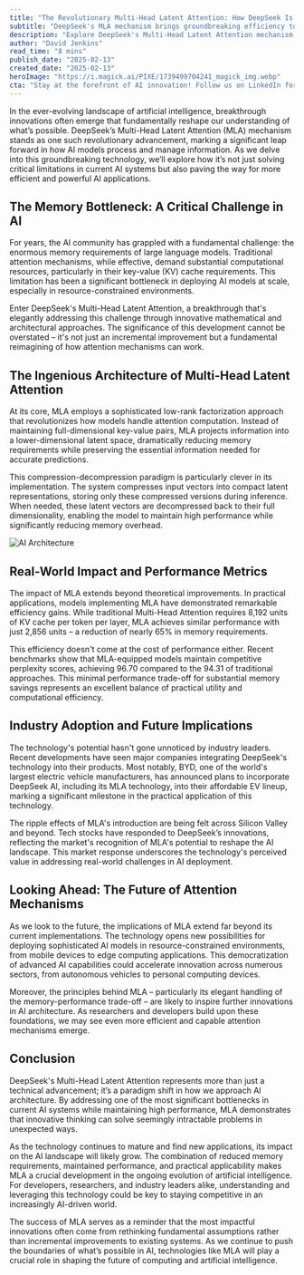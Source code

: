 ```yaml
---
title: "The Revolutionary Multi-Head Latent Attention: How DeepSeek Is Redefining AI Architecture"
subtitle: "DeepSeek's MLA mechanism brings groundbreaking efficiency to AI attention models"
description: "Explore DeepSeek's Multi-Head Latent Attention mechanism, a breakthrough in AI architecture that dramatically reduces memory requirements while maintaining high performance. Discover how this innovative technology uses low-rank factorization to revolutionize how AI models process information, achieving a 65% reduction in memory requirements compared to traditional approaches."
author: "David Jenkins"
read_time: "8 mins"
publish_date: "2025-02-13"
created_date: "2025-02-13"
heroImage: "https://i.magick.ai/PIXE/1739499704241_magick_img.webp"
cta: "Stay at the forefront of AI innovation! Follow us on LinkedIn for exclusive insights into groundbreaking developments like DeepSeek's MLA and other transformative technologies shaping the future of artificial intelligence."
---
```


In the ever-evolving landscape of artificial intelligence, breakthrough innovations often emerge that fundamentally reshape our understanding of what’s possible. DeepSeek’s Multi-Head Latent Attention (MLA) mechanism stands as one such revolutionary advancement, marking a significant leap forward in how AI models process and manage information. As we delve into this groundbreaking technology, we’ll explore how it’s not just solving critical limitations in current AI systems but also paving the way for more efficient and powerful AI applications.

## The Memory Bottleneck: A Critical Challenge in AI

For years, the AI community has grappled with a fundamental challenge: the enormous memory requirements of large language models. Traditional attention mechanisms, while effective, demand substantial computational resources, particularly in their key-value (KV) cache requirements. This limitation has been a significant bottleneck in deploying AI models at scale, especially in resource-constrained environments.

Enter DeepSeek's Multi-Head Latent Attention, a breakthrough that's elegantly addressing this challenge through innovative mathematical and architectural approaches. The significance of this development cannot be overstated – it's not just an incremental improvement but a fundamental reimagining of how attention mechanisms can work.

## The Ingenious Architecture of Multi-Head Latent Attention

At its core, MLA employs a sophisticated low-rank factorization approach that revolutionizes how models handle attention computation. Instead of maintaining full-dimensional key-value pairs, MLA projects information into a lower-dimensional latent space, dramatically reducing memory requirements while preserving the essential information needed for accurate predictions.

This compression-decompression paradigm is particularly clever in its implementation. The system compresses input vectors into compact latent representations, storing only these compressed versions during inference. When needed, these latent vectors are decompressed back to their full dimensionality, enabling the model to maintain high performance while significantly reducing memory overhead.

![AI Architecture](https://i.magick.ai/PIXE/1739499704241_magick_img.webp)

## Real-World Impact and Performance Metrics

The impact of MLA extends beyond theoretical improvements. In practical applications, models implementing MLA have demonstrated remarkable efficiency gains. While traditional Multi-Head Attention requires 8,192 units of KV cache per token per layer, MLA achieves similar performance with just 2,856 units – a reduction of nearly 65% in memory requirements.

This efficiency doesn't come at the cost of performance either. Recent benchmarks show that MLA-equipped models maintain competitive perplexity scores, achieving 96.70 compared to the 94.31 of traditional approaches. This minimal performance trade-off for substantial memory savings represents an excellent balance of practical utility and computational efficiency.

## Industry Adoption and Future Implications

The technology's potential hasn't gone unnoticed by industry leaders. Recent developments have seen major companies integrating DeepSeek's technology into their products. Most notably, BYD, one of the world's largest electric vehicle manufacturers, has announced plans to incorporate DeepSeek AI, including its MLA technology, into their affordable EV lineup, marking a significant milestone in the practical application of this technology.

The ripple effects of MLA's introduction are being felt across Silicon Valley and beyond. Tech stocks have responded to DeepSeek’s innovations, reflecting the market's recognition of MLA's potential to reshape the AI landscape. This market response underscores the technology's perceived value in addressing real-world challenges in AI deployment.

## Looking Ahead: The Future of Attention Mechanisms

As we look to the future, the implications of MLA extend far beyond its current implementations. The technology opens new possibilities for deploying sophisticated AI models in resource-constrained environments, from mobile devices to edge computing applications. This democratization of advanced AI capabilities could accelerate innovation across numerous sectors, from autonomous vehicles to personal computing devices.

Moreover, the principles behind MLA – particularly its elegant handling of the memory-performance trade-off – are likely to inspire further innovations in AI architecture. As researchers and developers build upon these foundations, we may see even more efficient and capable attention mechanisms emerge.

## Conclusion

DeepSeek's Multi-Head Latent Attention represents more than just a technical advancement; it’s a paradigm shift in how we approach AI architecture. By addressing one of the most significant bottlenecks in current AI systems while maintaining high performance, MLA demonstrates that innovative thinking can solve seemingly intractable problems in unexpected ways.

As the technology continues to mature and find new applications, its impact on the AI landscape will likely grow. The combination of reduced memory requirements, maintained performance, and practical applicability makes MLA a crucial development in the ongoing evolution of artificial intelligence. For developers, researchers, and industry leaders alike, understanding and leveraging this technology could be key to staying competitive in an increasingly AI-driven world.

The success of MLA serves as a reminder that the most impactful innovations often come from rethinking fundamental assumptions rather than incremental improvements to existing systems. As we continue to push the boundaries of what’s possible in AI, technologies like MLA will play a crucial role in shaping the future of computing and artificial intelligence.
